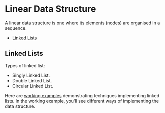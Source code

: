 # Linear Data Structure

A linear data structure is one where its elements (nodes) are organised in a sequence.

* [Linked Lists](#linked-lists)

## Linked Lists

Types of linked list:

* Singly Linked List.
* Double Linked List.
* Circular Linked List.

Here are [working examples](../internal/linkedlist/) demonstrating techniques implementing linked lists. In the working example, you'll see different ways of implementing the data structure.